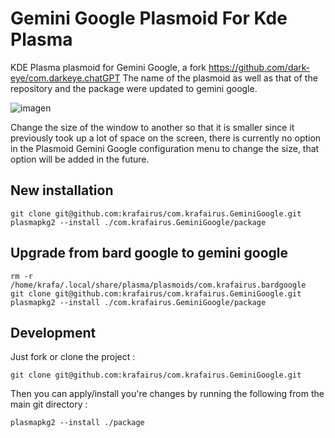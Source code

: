 # Gemini Google Plasmoid For Kde Plasma 
KDE Plasma plasmoid for Gemini Google, a fork https://github.com/dark-eye/com.darkeye.chatGPT
The name of the plasmoid as well as that of the repository and the package were updated to gemini google.

![imagen](https://github.com/krafairus/com.krafairus.GeminiGoogle/assets/64279814/afda5582-79e3-4da3-9178-6141f190b3ba)

Change the size of the window to another so that it is smaller since it previously took up a lot of space on the screen, there is currently no option in the Plasmoid Gemini Google configuration menu to change the size, that option will be added in the future.

## New installation
```
git clone git@github.com:krafairus/com.krafairus.GeminiGoogle.git
plasmapkg2 --install ./com.krafairus.GeminiGoogle/package
```

## Upgrade from bard google to gemini google
```
rm -r /home/krafa/.local/share/plasma/plasmoids/com.krafairus.bardgoogle
git clone git@github.com:krafairus/com.krafairus.GeminiGoogle.git
plasmapkg2 --install ./com.krafairus.GeminiGoogle/package
```

## Development

Just fork or clone the project :

`git clone git@github.com:krafairus/com.krafairus.GeminiGoogle.git`

Then you can apply/install you're changes by running the following from the main git directory : 

`plasmapkg2 --install ./package`
